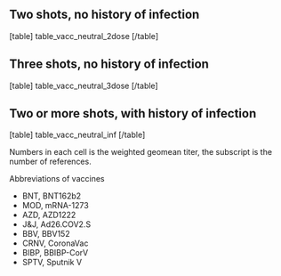 ## Two shots, no history of infection

[table]
table_vacc_neutral_2dose
[/table]

## Three shots, no history of infection

[table]
table_vacc_neutral_3dose
[/table]


## Two or more shots, with history of infection

[table]
table_vacc_neutral_inf
[/table]

Numbers in each cell is the weighted geomean titer, the subscript is the number of references.

Abbreviations of vaccines
- BNT, BNT162b2
- MOD, mRNA-1273
- AZD, AZD1222
- J&J, Ad26.COV2.S
- BBV, BBV152
- CRNV, CoronaVac
- BIBP, BBIBP-CorV
- SPTV, Sputnik V
